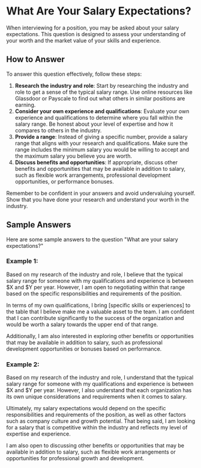 What Are Your Salary Expectations?
=======================================================

When interviewing for a position, you may be asked about your salary expectations. This question is designed to assess your understanding of your worth and the market value of your skills and experience.

How to Answer
-------------

To answer this question effectively, follow these steps:

1. **Research the industry and role**: Start by researching the industry and role to get a sense of the typical salary range. Use online resources like Glassdoor or Payscale to find out what others in similar positions are earning.
2. **Consider your own experience and qualifications**: Evaluate your own experience and qualifications to determine where you fall within the salary range. Be honest about your level of expertise and how it compares to others in the industry.
3. **Provide a range**: Instead of giving a specific number, provide a salary range that aligns with your research and qualifications. Make sure the range includes the minimum salary you would be willing to accept and the maximum salary you believe you are worth.
4. **Discuss benefits and opportunities**: If appropriate, discuss other benefits and opportunities that may be available in addition to salary, such as flexible work arrangements, professional development opportunities, or performance bonuses.

Remember to be confident in your answers and avoid undervaluing yourself. Show that you have done your research and understand your worth in the industry.

Sample Answers
--------------

Here are some sample answers to the question "What are your salary expectations?"

### Example 1:

Based on my research of the industry and role, I believe that the typical salary range for someone with my qualifications and experience is between $X and $Y per year. However, I am open to negotiating within that range based on the specific responsibilities and requirements of the position.

In terms of my own qualifications, I bring \[specific skills or experiences\] to the table that I believe make me a valuable asset to the team. I am confident that I can contribute significantly to the success of the organization and would be worth a salary towards the upper end of that range.

Additionally, I am also interested in exploring other benefits or opportunities that may be available in addition to salary, such as professional development opportunities or bonuses based on performance.

### Example 2:

Based on my research of the industry and role, I understand that the typical salary range for someone with my qualifications and experience is between $X and $Y per year. However, I also understand that each organization has its own unique considerations and requirements when it comes to salary.

Ultimately, my salary expectations would depend on the specific responsibilities and requirements of the position, as well as other factors such as company culture and growth potential. That being said, I am looking for a salary that is competitive within the industry and reflects my level of expertise and experience.

I am also open to discussing other benefits or opportunities that may be available in addition to salary, such as flexible work arrangements or opportunities for professional growth and development.
